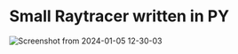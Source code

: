 # Small Raytracer written in PY
![Screenshot from 2024-01-05 12-30-03](https://github.com/AOSXAP/Rays/assets/74103250/dbefffc8-498f-40e5-9f80-3aa8d99b7c68)
